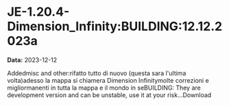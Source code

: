 # JE-1.20.4-Dimension_Infinity:BUILDING:12.12.2023a

**Data:** 2023-12-12

Addedmisc and other:rifatto tutto di nuovo (questa sara l'ultima volta)adesso la mappa si chiamera Dimension Infinitymolte correzioni e migliormanenti in tutta la mappa e il mondo in seBUILDING: They are development version and can be unstable, use it at your risk...Download
